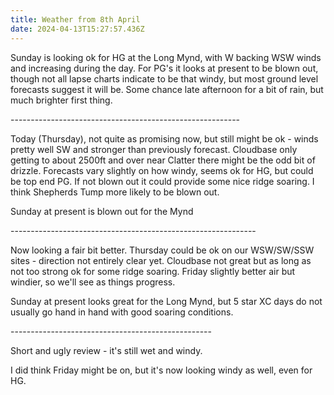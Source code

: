 ```yaml
---
title: Weather from 8th April
date: 2024-04-13T15:27:57.436Z
---
```

Sunday is looking ok for HG at the Long Mynd, with W backing WSW winds and increasing during the day.  For PG's it looks at present to be blown out, though not all lapse charts indicate to be that windy, but most ground level forecasts suggest it will be.  Some chance late afternoon for a bit of rain, but much brighter first thing.

\---------------------------------------------------------



Today (Thursday), not quite as promising now, but still might be ok - winds pretty well SW and stronger than previously forecast.  Cloudbase only getting to about 2500ft and over near Clatter there might be the odd bit of drizzle.  Forecasts vary slightly on how windy, seems ok for HG, but could be top end PG.  If not blown out it could provide some nice ridge soaring.  I think Shepherds Tump more likely to be blown out.

Sunday at present is blown out for the Mynd

\-------------------------------------------------------------

Now looking a fair bit better.  Thursday could be ok on our WSW/SW/SSW  sites - direction not entirely clear yet. Cloudbase not great but as long as not too strong ok for some ridge soaring.  Friday slightly better air but windier, so we'll see as things progress.

Sunday at present looks great for the Long Mynd, but 5 star XC days do not usually go hand in hand with good soaring conditions.

\--------------------------------------------------

Short and ugly review - it's still wet and windy.

I did think Friday might be on, but it's now looking windy as well, even for HG.
